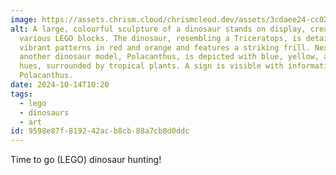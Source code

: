 ```yaml
---
image: https://assets.chrism.cloud/chrismcleod.dev/assets/3cdaee24-cc02-45cf-8430-88dbe68ad3a8.jpeg
alt: A large, colourful sculpture of a dinosaur stands on display, created from
  various LEGO blocks. The dinosaur, resembling a Triceratops, is detailed with
  vibrant patterns in red and orange and features a striking frill. Next to it,
  another dinosaur model, Polacanthus, is depicted with blue, yellow, and purple
  hues, surrounded by tropical plants. A sign is visible with information about
  Polacanthus.
date: 2024-10-14T10:20
tags:
  - lego
  - dinosaurs
  - art
id: 9598e87f-8192-42ac-b8cb-88a7cb8d0ddc
---
```


Time to go (LEGO) dinosaur hunting!